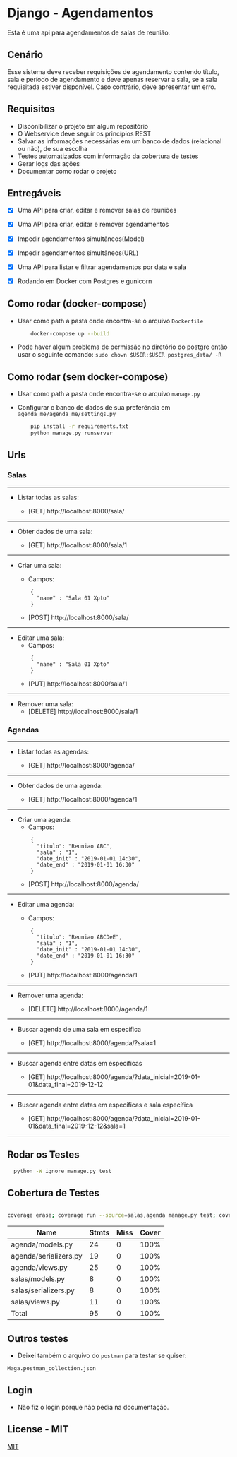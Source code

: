 # Django - Agendamentos  

Esta é uma api para agendamentos de salas de reunião.  

## Cenário  

Esse sistema deve receber requisições de agendamento contendo título, sala e período de agendamento e
deve apenas reservar a sala, se a sala requisitada estiver disponível. Caso contrário, deve apresentar um erro. 
  

## Requisitos
  

- Disponibilizar o projeto em algum repositório
- O Webservice deve seguir os princípios REST
- Salvar as informações necessárias em um banco de dados (relacional ou não), de sua escolha
- Testes automatizados com informação da cobertura de testes
- Gerar logs das ações
- Documentar como rodar o projeto


## Entregáveis  

- [x] Uma API para criar, editar e remover salas de reuniões
- [x] Uma API para criar, editar e remover agendamentos
- [x] Impedir agendamentos simultâneos(Model)
- [x] Impedir agendamentos simultâneos(URL)
- [x] Uma API para listar e filtrar agendamentos por data e sala
- [x] Rodando em Docker com Postgres e gunicorn
  

## Como rodar (docker-compose) 
- Usar como path a pasta onde encontra-se o arquivo `Dockerfile`
    ```bash
        docker-compose up --build
    ``` 
- Pode haver algum problema de permissão no diretório do postgre então usar o seguinte comando:
    ```sudo chown $USER:$USER postgres_data/ -R```


## Como rodar (sem docker-compose) 
- Usar como path a pasta onde encontra-se o arquivo `manage.py`
- Configurar o banco de dados de sua preferência em ```agenda_me/agenda_me/settings.py```

    ```bash    
        pip install -r requirements.txt
        python manage.py runserver

    ``` 

## Urls

### Salas
---
- Listar todas as salas:

	- [GET] http://localhost:8000/sala/
---
- Obter dados de uma sala:

	- [GET] http://localhost:8000/sala/1
---
- Criar uma sala:

	- Campos: 
	```
		{
		  "name" : "Sala 01 Xpto"
		}
	```
	- [POST] http://localhost:8000/sala/
---
- Editar uma sala:	
	- Campos: 
	```
		{
		  "name" : "Sala 01 Xpto"
		}
	```
	- [PUT] http://localhost:8000/sala/1
---
- Remover uma sala:
	- [DELETE] http://localhost:8000/sala/1

  

### Agendas
---
- Listar todas as agendas:

	- [GET] http://localhost:8000/agenda/
---
- Obter dados de uma agenda:

	- [GET] http://localhost:8000/agenda/1
---
- Criar uma agenda:
	- Campos:
	```
		{
		  "titulo": "Reuniao ABC",
		  "sala" : "1",
		  "date_init" : "2019-01-01 14:30",
		  "date_end" : "2019-01-01 16:30"
		}
	```
	- [POST] http://localhost:8000/agenda/
---
- Editar uma agenda:
	
	- Campos:
	```
		{
		  "titulo": "Reuniao ABCDeE",
		  "sala" : "1",
		  "date_init" : "2019-01-01 14:30",
		  "date_end" : "2019-01-01 16:30"
		}
	```

	- [PUT] http://localhost:8000/agenda/1
---
- Remover uma agenda:

	- [DELETE] http://localhost:8000/agenda/1
---
- Buscar agenda de uma sala em específica

	- [GET] http://localhost:8000/agenda/?sala=1
---
- Buscar agenda entre datas em específicas

	- [GET] http://localhost:8000/agenda/?data_inicial=2019-01-01&data_final=2019-12-12
---
- Buscar agenda entre datas em específicas e sala específica

	- [GET] http://localhost:8000/agenda/?data_inicial=2019-01-01&data_final=2019-12-12&sala=1
---
  
## Rodar os Testes

```bash
  python -W ignore manage.py test 
```
## Cobertura de Testes 

```bash

coverage erase; coverage run --source=salas,agenda manage.py test; coverage report
```

|Name | Stmts |Miss| Cover|
|-|-|-|-|
|agenda/models.py |24 |0 |100%
|agenda/serializers.py |19 |0 |100%
|agenda/views.py |25 |0 |100%
|salas/models.py |8 |0 |100%
|salas/serializers.py |8 |0 |100%
|salas/views.py |11 |0 |100%
|Total |95 |0 |100%   


## Outros testes

- Deixei também o arquivo do `postman` para testar se quiser: 

`Maga.postman_collection.json`

## Login
- Não fiz o login porque não pedia na documentação.


## License - MIT
  
[MIT](https://choosealicense.com/licenses/mit/)
